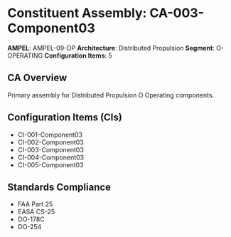 # Constituent Assembly: CA-003-Component03

**AMPEL**: AMPEL-09-DP
**Architecture**: Distributed Propulsion
**Segment**: O-OPERATING
**Configuration Items**: 5

## CA Overview
Primary assembly for Distributed Propulsion O Operating components.

## Configuration Items (CIs)
- CI-001-Component03
- CI-002-Component03
- CI-003-Component03
- CI-004-Component03
- CI-005-Component03

## Standards Compliance
- FAA Part 25
- EASA CS-25
- DO-178C
- DO-254
